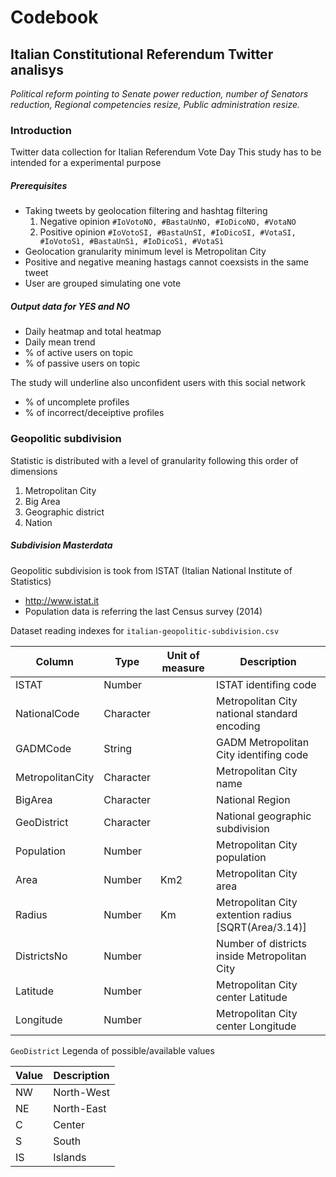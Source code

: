 # Codebook
## Italian Constitutional Referendum Twitter analisys
*Political reform pointing to Senate power reduction, number of Senators reduction, Regional competencies resize, Public administration resize.* 

### Introduction
Twitter data collection for Italian Referendum Vote Day
This study has to be intended for a experimental purpose

##### Prerequisites

- Taking tweets by geolocation filtering and hashtag filtering
    1. Negative opinion `#IoVotoNO, #BastaUnNO, #IoDicoNO, #VotaNO`
    2. Positive opinion `#IoVotoSI, #BastaUnSI, #IoDicoSI, #VotaSI, #IoVotoSì, #BastaUnSì, #IoDicoSì, #VotaSì`
- Geolocation granularity minimum level is Metropolitan City
- Positive and negative meaning hastags cannot coexsists in the same tweet
- User are grouped simulating one vote

##### Output data for YES and NO
- Daily heatmap and total heatmap
- Daily mean trend
- % of active users on topic
- % of passive users on topic

The study will underline also unconfident users with this social network
- % of uncomplete profiles
- % of incorrect/deceiptive profiles

### Geopolitic subdivision
Statistic is distributed with a level of granularity following this order of dimensions
1. Metropolitan City
2. Big Area
3. Geographic district
4. Nation

##### Subdivision Masterdata
Geopolitic subdivision is took from ISTAT (Italian National Institute of Statistics)
- http://www.istat.it
- Population data is referring the last Census survey (2014)

Dataset reading indexes for `italian-geopolitic-subdivision.csv`

| Column | Type | Unit of measure | Description |
|--------|------|-----------------|-------------|
| ISTAT | Number | | ISTAT identifing code |
| NationalCode | Character | | Metropolitan City national standard encoding |
| GADMCode | String | | GADM Metropolitan City identifing code |
| MetropolitanCity | Character | | Metropolitan City name |
| BigArea | Character | | National Region |
| GeoDistrict | Character | | National geographic subdivision |
| Population | Number | | Metropolitan City population |
| Area | Number | Km2 | Metropolitan City area |
| Radius | Number | Km | Metropolitan City extention radius [SQRT(Area/3.14)] |
| DistrictsNo | Number | | Number of districts inside Metropolitan City |
| Latitude | Number | | Metropolitan City center Latitude |
| Longitude | Number | | Metropolitan City center Longitude |

`GeoDistrict` Legenda of possible/available values

| Value | Description |
|-------|-------------|
| NW | North-West |
| NE | North-East |
| C | Center |
| S | South |
| IS | Islands |
